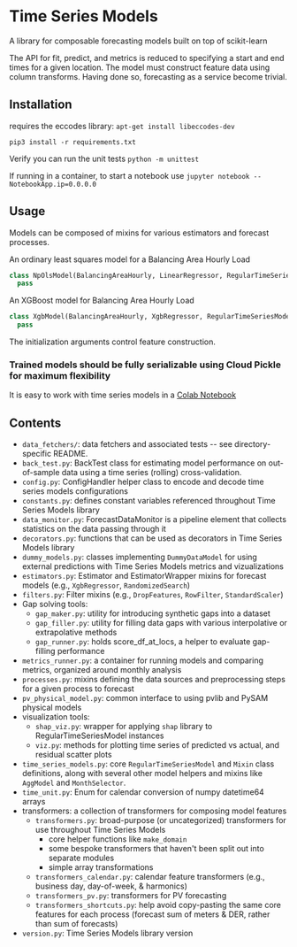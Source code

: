 # Time Series Models

A library for composable forecasting models built on top of scikit-learn

<!-- Add intro that provides project context. -->
<!-- FTR - final technical report. Everything must link to there - except for this doc. Link to task numbers -->
<!-- TODO: Get permalink for FTR once published and link it from here! -->

<!-- Explain what this does for lawyers... it solves this particular problem for the FTR - as well as this class of problem in general -->
<!-- Expand on connections to SOPO: be clear about mapping to the things we completed. Make sure keyword searches will work -->
<!-- Read SOPO: look for nouns in the relevant task descriptions. -->
<!--  -->
<!--  -->
<!--  -->
<!--  -->
<!--  -->


The API for fit, predict, and metrics is reduced to specifying a start and end times for a given location.
The model must construct feature data using column transforms. Having done so, forecasting as a service become trivial.

## Installation

<!-- Talk about env for this to run - should be a complete description - provide the context. -->

requires the eccodes library: `apt-get install libeccodes-dev`

`pip3 install -r requirements.txt`

Verify you can run the unit tests `python -m unittest`

If running in a container, to start a notebook use `jupyter notebook --NotebookApp.ip=0.0.0.0`


<!-- Phase 2 (after FTR accepted): add docker container in July -->

## Usage
Models can be composed of mixins for various estimators and forecast processes.

An ordinary least squares model for a Balancing Area Hourly Load
```python
class NpOlsModel(BalancingAreaHourly, LinearRegressor, RegularTimeSeriesModel):
  pass
```
An XGBoost model for Balancing Area Hourly Load
```python
class XgbModel(BalancingAreaHourly, XgbRegressor, RegularTimeSeriesModel):
  pass
```

The initialization arguments control feature construction.


### Trained models should be fully serializable using Cloud Pickle for maximum flexibility


It is easy to work with time series models in a
[Colab Notebook](https://colab.research.google.com/drive/1Tpoxdyf7aN1kyPrPb0L4uaZrmHQnHyB1?usp=sharing)


## Contents

* `data_fetchers/`: data fetchers and associated tests -- see directory-specific README.
* `back_test.py`: BackTest class for estimating model performance on out-of-sample data using a time series (rolling)
 cross-validation.
* `config.py`: ConfigHandler helper class to encode and decode time series models configurations
* `constants.py`: defines constant variables referenced throughout Time Series Models library
* `data_monitor.py`: ForecastDataMonitor is a pipeline element that collects statistics on the data passing through it
* `decorators.py`: functions that can be used as decorators in Time Series Models library
* `dummy_models.py`: classes implementing `DummyDataModel` for using external predictions with Time Series Models
metrics and vizualizations
* `estimators.py`: Estimator and EstimatorWrapper mixins for forecast models (e.g., `XgbRegressor`, `RandomizedSearch`)
* `filters.py`: Filter mixins (e.g., `DropFeatures`, `RowFilter`, `StandardScaler`)
* Gap solving tools:
  * `gap_maker.py`: utility for introducing synthetic gaps into a dataset
  * `gap_filler.py`: utility for filling data gaps with various interpolative or extrapolative methods
  * `gap_runner.py`: holds score_df_at_locs, a helper to evaluate gap-filling performance
* `metrics_runner.py`: a container for running models and comparing metrics, organized around monthly analysis
* `processes.py`: mixins defining the data sources and preprocessing steps for a given process to forecast
* `pv_physical_model.py`: common interface to using pvlib and PySAM physical models
* visualization tools:
  * `shap_viz.py`: wrapper for applying `shap` library to RegularTimeSeriesModel instances
  * `viz.py`: methods for plotting time series of predicted vs actual, and residual scatter plots
* `time_series_models.py`: core `RegularTimeSeriesModel` and `Mixin` class definitions, along with several other model
  helpers and mixins like `AggModel` and `MonthSelector`.
* `time_unit.py`: Enum for calendar conversion of numpy datetime64 arrays
* transformers: a collection of transformers for composing model features
  * `transformers.py`: broad-purpose (or uncategorized) transformers for use throughout Time Series Models
    * core helper functions like `make_domain`
    * some bespoke transformers that haven't been split out into separate modules
    * simple array transformations
  * `transformers_calendar.py`: calendar feature transformers (e.g., business day, day-of-week, & harmonics)
  * `transformers_pv.py`: transformers for PV forecasting
  * `transformers_shortcuts.py`: help avoid copy-pasting the same core features for each process
  (forecast sum of meters & DER, rather than sum of forecasts)
* `version.py`: Time Series Models library version
